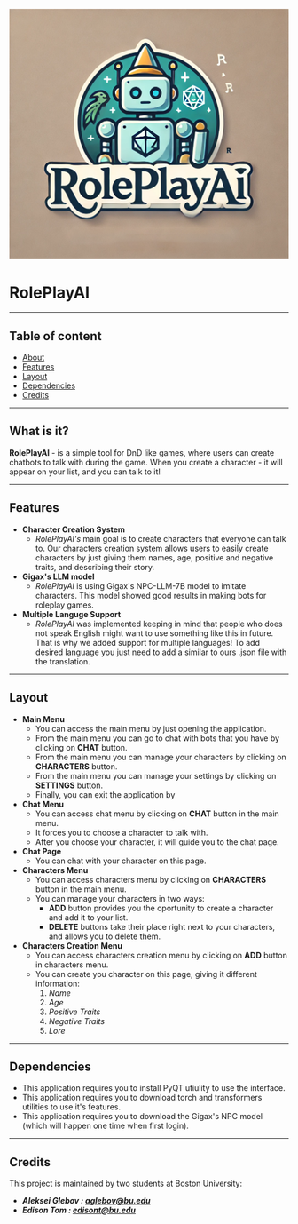 ![RolePlayAI](imgs/logo.png)
# RolePlayAI
---
## **Table of content**  

- [About](#about)
- [Features](#features)
- [Layout](#layout)
- [Dependencies](#dependencies)
- [Credits](#credits)

---

## <a id="about">**What is it?**</a>

**RolePlayAI** - is a simple tool for DnD like games, where users can create chatbots to talk with during the game. When you create a character - it will appear on your list, and you can talk to it!  


---

## <a id="features">**Features**</a>

- **Character Creation System**
    - *RolePlayAI's* main goal is to create characters that everyone can talk to. Our characters creation system allows users to easily create characters by just giving them names, age, positive and negative traits, and describing their story.  
- **Gigax's LLM model**
    - *RolePlayAI* is using Gigax's NPC-LLM-7B model to imitate characters. This model showed good results in making bots for roleplay games.
- **Multiple Languge Support**
    - *RolePlayAI* was implemented keeping in mind that people who does not speak English might want to use something like this in future. That is why we added support for multiple languages! To add desired language you just need to add a similar to ours .json file with the translation.

---

## <a id="layout">**Layout**</a>

- **Main Menu**
    - You can access the main menu by just opening the application.
    - From the main menu you can go to chat with bots that you have by clicking on **CHAT** button.
    - From the main menu you can manage your characters by clicking on **CHARACTERS** button.
    - From the main menu you can manage your settings by clicking on **SETTINGS** button.
    - Finally, you can exit the application by 
- **Chat Menu**
    - You can access chat menu by clicking on **CHAT** button in the main menu.
    - It forces you to choose a character to talk with.
    - After you choose your character, it will guide you to the chat page.
- **Chat Page**
    - You can chat with your character on this page.
- **Characters Menu**
    - You can access characters menu by clicking on **CHARACTERS** button in the main menu.
    - You can manage your characters in two ways:
        - **ADD** button provides you the oportunity to create a character and add it to your list.
        - **DELETE** buttons take their place right next to your characters, and allows you to delete them.
- **Characters Creation Menu**
    - You can access characters creation menu by clicking on **ADD** button in characters menu.
    - You can create you character on this page, giving it different information:
        1. *Name*
        2. *Age*
        3. *Positive Traits*
        4. *Negative Traits*
        5. *Lore*

---

## <a id="dependencies">**Dependencies**</a>
- This application requires you to install PyQT utiulity to use the interface.
- This application requires you to download torch and transformers utilities to use it's features.
- This application requires you to download the Gigax's NPC model (which will happen one time when first login).

---

## <a id="credits">**Credits**</a>

This project is maintained by two students at Boston University:  
- ***Aleksei Glebov : aglebov@bu.edu***
- ***Edison Tom : edisont@bu.edu***
